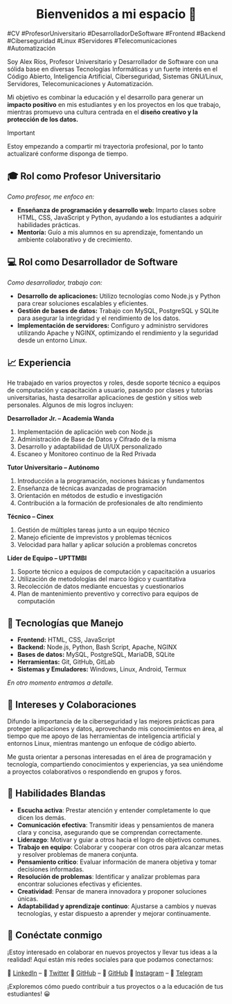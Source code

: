 # <center>Bienvenidos a mi espacio 👋</center>

#CV #ProfesorUniversitario #DesarrolladorDeSoftware #Frontend #Backend #Ciberseguridad #Linux #Servidores #Telecomunicaciones #Automatización 

Soy Alex Ríos, Profesor Universitario y Desarrollador de Software con una sólida base en diversas Tecnologías Informáticas y un fuerte interés en el Código Abierto, Inteligencia Artificial, Ciberseguridad, Sistemas GNU/Linux, Servidores, Telecomunicaciones y Automatización.

Mi objetivo es combinar la educación y el desarrollo para generar un **impacto positivo** en mis estudiantes y en los proyectos en los que trabajo, mientras promuevo una cultura centrada en el **diseño creativo y la protección de los datos.**

> [!IMPORTANT]
> Estoy empezando a compartir mi trayectoria profesional, por lo tanto actualizaré conforme disponga de tiempo.

## 🎓 Rol como Profesor Universitario

*Como profesor, me enfoco en:*

- **Enseñanza de programación y desarrollo web:** Imparto clases sobre HTML, CSS, JavaScript y Python, ayudando a los estudiantes a adquirir habilidades prácticas.
- **Mentoría:** Guío a mis alumnos en su aprendizaje, fomentando un ambiente colaborativo y de crecimiento.

## 💻 Rol como Desarrollador de Software

*Como desarrollador, trabajo con:*

- **Desarrollo de aplicaciones:** Utilizo tecnologías como Node.js y Python para crear soluciones escalables y eficientes.
- **Gestión de bases de datos:** Trabajo con MySQL, PostgreSQL y SQLite para asegurar la integridad y el rendimiento de los datos.
- **Implementación de servidores:** Configuro y administro servidores utilizando Apache y NGINX, optimizando el rendimiento y la seguridad desde un entorno Linux.

## 📈 Experiencia

He trabajado en varios proyectos y roles, desde soporte técnico a equipos de computación y capacitación a usuario, pasando por clases y tutorías universitarias, hasta desarrollar aplicaciones de gestión y sitios web personales. Algunos de mis logros incluyen:

**Desarrollador Jr. –  Academia Wanda**

1. Implementación de aplicación web con Node.js
2. Administración de Base de Datos y Cifrado de la misma
3. Desarrollo y adaptabilidad de UI/UX personalizado
4. Escaneo y Monitoreo continuo de la Red Privada

**Tutor Universitario –  Autónomo**

1. Introducción a la programación, nociones básicas y fundamentos
2. Enseñanza de técnicas avanzadas de programación
3. Orientación en métodos de estudio e investigación
4. Contribución a la formación de profesionales de alto rendimiento

**Técnico – Cinex**

1. Gestión de múltiples tareas junto a un equipo técnico
2. Manejo eficiente de imprevistos y problemas técnicos
3. Velocidad para hallar y aplicar solución a problemas concretos

**Líder de Equipo – UPTTMBI**

1. Soporte técnico a equipos de computación y capacitación a usuarios
2. Utilización de metodologías del marco lógico y cuantitativa
3. Recolección de datos mediante encuestas y cuestionarios
4. Plan de mantenimiento preventivo y correctivo para equipos de computación

## 🔧 Tecnologías que Manejo

- **Frontend:** HTML, CSS, JavaScript
- **Backend:** Node.js, Python, Bash Script, Apache, NGINX
- **Bases de datos:** MySQL, PostgreSQL, MariaDB, SQLite
- **Herramientas:** Git, GitHub, GitLab
- **Sistemas y Emuladores:** Windows, Linux, Android, Termux

*En otro momento entramos a detalle.*

## 🤝 Intereses y Colaboraciones

Difundo la importancia de la ciberseguridad y las mejores prácticas para proteger aplicaciones y datos, aprovechando mis conocimientos en área, al tiempo que me apoyo de las herramientas de inteligencia artificial y entornos Linux, mientras mantengo un enfoque de código abierto.

Me gusta orientar a personas interesadas en el área de programación y tecnología, compartiendo conocimientos y experiencias, ya sea uniéndome a proyectos colaborativos o respondiendo en grupos y foros.

## 🧠 Habilidades Blandas

- **Escucha activa**: Prestar atención y entender completamente lo que dicen los demás.
- **Comunicación efectiva**: Transmitir ideas y pensamientos de manera clara y concisa, asegurando que se comprendan correctamente.
- **Liderazgo**: Motivar y guiar a otros hacia el logro de objetivos comunes.
- **Trabajo en equipo**: Colaborar y cooperar con otros para alcanzar metas y resolver problemas de manera conjunta.
- **Pensamiento crítico**: Evaluar información de manera objetiva y tomar decisiones informadas.
- **Resolución de problemas**: Identificar y analizar problemas para encontrar soluciones efectivas y eficientes.
- **Creatividad**: Pensar de manera innovadora y proponer soluciones únicas.
- **Adaptabilidad y aprendizaje continuo**: Ajustarse a cambios y nuevas tecnologías, y estar dispuesto a aprender y mejorar continuamente.

## 📱 Conéctate conmigo

¡Estoy interesado en colaborar en nuevos proyectos y llevar tus ideas a la realidad!
Aquí están mis redes sociales para que podamos conectarnos:

🔗 [LinkedIn](https://www.linkedin.com/in/devalexrios) – 🔗 [Twitter](https://twitter.com/devalexrios)
🔗 [GitHub](https://github.com/devalexrios) – 🔗 [GitHub](https://gitlab.com/devalexrios)
🔗 [Instagram](https://instagram.com/devalexrios) – 🔗 [Telegram](https://t.me/devalexrios)

¡Exploremos cómo puedo contribuir a tus proyectos o a la educación de tus estudiantes! 😀
